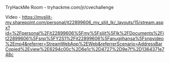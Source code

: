 TryHackMe Room - tryhackme.com/jr/cvechallenge

Video - https://mysliit-my.sharepoint.com/personal/it22899606_my_sliit_lk/_layouts/15/stream.aspx?id=%2Fpersonal%2Fit22899606%5Fmy%5Fsliit%5Flk%2FDocuments%2Fit22899606%5Fsnp%5FY2S1%2Fit22899606%5Fanugiihansa%5Fsnpvideo%2Emp4&referrer=StreamWebApp%2EWeb&referrerScenario=AddressBarCopied%2Eview%2E6294c00c%2D6e1c%2D4727%2D9e7f%2D1364371e748c
